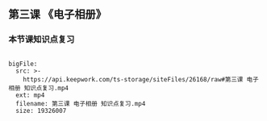 ## 第三课 《电子相册》
### 本节课知识点复习

```@BigFile

bigFile:
  src: >-
    https://api.keepwork.com/ts-storage/siteFiles/26168/raw#第三课 电子相册 知识点复习.mp4
  ext: mp4
  filename: 第三课 电子相册 知识点复习.mp4
  size: 19326007
          
```